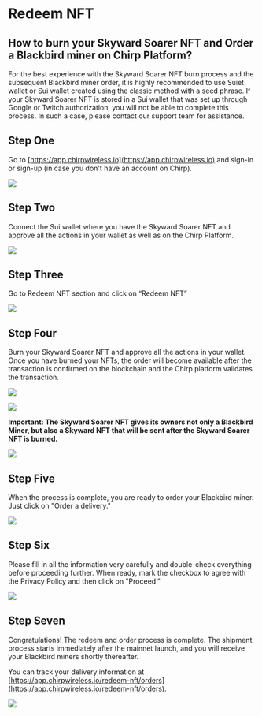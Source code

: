 # Redeem NFT

## How to burn your Skyward Soarer NFT and Order a Blackbird miner on Chirp Platform?

For the best experience with the Skyward Soarer NFT burn process and the subsequent Blackbird miner order, it is highly recommended to use Suiet wallet or Sui wallet created using the classic method with a seed phrase. If your Skyward Soarer NFT is stored in a Sui wallet that was set up through Google or Twitch authorization, you will not be able to complete this process. In such a case, please contact our support team for assistance.

## Step One

Go to [https://app.chirpwireless.io](https://app.chirpwireless.io) and sign-in or sign-up (in case you don't have an account on Chirp).

![](../.gitbook/assets/1.png)

## Step Two

Connect the Sui wallet where you have the Skyward Soarer NFT and approve all the actions in your wallet as well as on the Chirp Platform.

![](../.gitbook/assets/2.jpg)

## Step Three

Go to Redeem NFT section and click on “Redeem NFT”

![](../.gitbook/assets/3.png)

## Step Four

Burn your Skyward Soarer NFT and approve all the actions in your wallet. Once you have burned your NFTs, the order will become available after the transaction is confirmed on the blockchain and the Chirp platform validates the transaction.

![](../.gitbook/assets/4.png)

![](../.gitbook/assets/5.png)

**Important: The Skyward Soarer NFT gives its owners not only a Blackbird Miner, but also a Skyward NFT that will be sent after the Skyward Soarer NFT is burned.**

![](../.gitbook/assets/6.png)

## Step Five

When the process is complete, you are ready to order your Blackbird miner. Just click on "Order a delivery."

![](../.gitbook/assets/7.png)

## Step Six

Please fill in all the information very carefully and double-check everything before proceeding further. When ready, mark the checkbox to agree with the Privacy Policy and then click on "Proceed."

![](../.gitbook/assets/8.png)

## Step Seven

Congratulations! The redeem and order process is complete. The shipment process starts immediately after the mainnet launch, and you will receive your Blackbird miners shortly thereafter.

You can track your delivery information at [https://app.chirpwireless.io/redeem-nft/orders](https://app.chirpwireless.io/redeem-nft/orders).

![](../.gitbook/assets/9.jpg)
